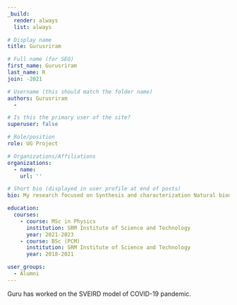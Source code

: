 ```yaml
---
_build:
  render: always
  list: always

# Display name
title: Gurusriram

# Full name (for SEO)
first_name: Gurusriram
last_name: R
join: -2021

# Username (this should match the folder name)
authors: Gurusriram
  -

# Is this the primary user of the site?
superuser: false

# Role/position
role: UG Project

# Organizations/Affiliations
organizations:
  - name:
    url: ''

# Short bio (displayed in user profile at end of posts)
bio: My research focused on Synthesis and characterization Natural biodegradable polymer electrolyte

education:
  courses:
    - course: MSc in Physics
      institution: SRM Institute of Science and Technology
      year: 2021-2023
    - course: BSc (PCM)
      institution: SRM Institute of Science and Technology
      year: 2018-2021

user_groups:
  - Alumni
---
```

Guru has worked on the SVEIRD model of COVID-19 pandemic.
